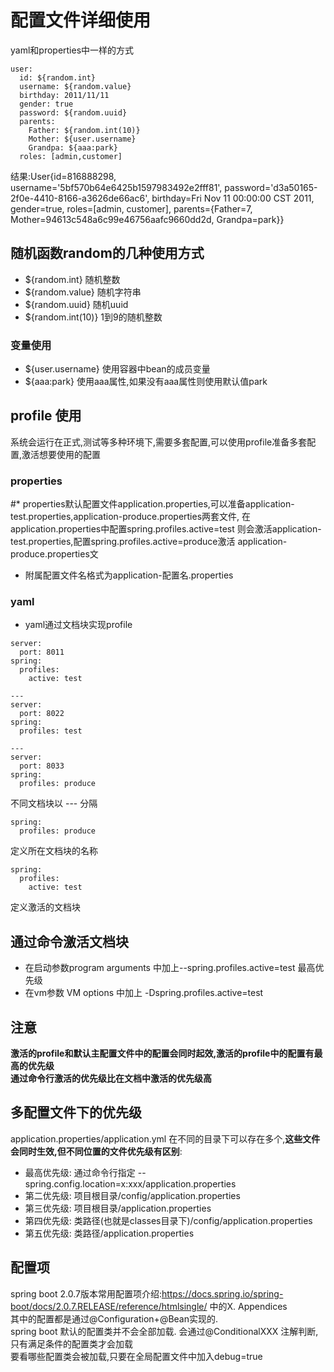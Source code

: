# 配置文件详细使用
yaml和properties中一样的方式
```
user:
  id: ${random.int}
  username: ${random.value}
  birthday: 2011/11/11
  gender: true
  password: ${random.uuid}
  parents:
    Father: ${random.int(10)}
    Mother: ${user.username}
    Grandpa: ${aaa:park}
  roles: [admin,customer]
```
结果:User{id=816888298, username='5bf570b64e6425b1597983492e2fff81', password='d3a50165-2f0e-4410-8166-a3626de66ac6', 
birthday=Fri Nov 11 00:00:00 CST 2011, gender=true, roles=[admin, customer], parents={Father=7, 
Mother=94613c548a6c99e46756aafc9660dd2d, Grandpa=park}}
## 随机函数random的几种使用方式
* ${random.int} 随机整数
* ${random.value} 随机字符串
* ${random.uuid} 随机uuid
* ${random.int(10)} 1到9的随机整数
### 变量使用
* ${user.username} 使用容器中bean的成员变量
* ${aaa:park} 使用aaa属性,如果没有aaa属性则使用默认值park
## profile 使用
系统会运行在正式,测试等多种环境下,需要多套配置,可以使用profile准备多套配置,激活想要使用的配置
### properties
#* properties默认配置文件application.properties,可以准备application-test.properties,application-produce.properties两套文件,
在application.properties中配置spring.profiles.active=test 则会激活application-test.properties,配置spring.profiles.active=produce激活
application-produce.properties文
* 附属配置文件名格式为application-配置名.properties
### yaml
* yaml通过文档块实现profile
```
server:
  port: 8011
spring:
  profiles:
    active: test
  
---
server:
  port: 8022
spring:
  profiles: test
  
---
server:
  port: 8033
spring:
  profiles: produce
```
不同文档块以 --- 分隔
```
spring:
  profiles: produce 
```
定义所在文档块的名称
```
spring:
  profiles:
    active: test
```
定义激活的文档块
## 通过命令激活文档块
* 在启动参数program arguments 中加上--spring.profiles.active=test 最高优先级
* 在vm参数 VM options 中加上 -Dspring.profiles.active=test
## 注意
**激活的profile和默认主配置文件中的配置会同时起效,激活的profile中的配置有最高的优先级**  
**通过命令行激活的优先级比在文档中激活的优先级高**
## 多配置文件下的优先级
application.properties/application.yml 在不同的目录下可以存在多个,**这些文件会同时生效,但不同位置的文件优先级有区别**:
* 最高优先级: 通过命令行指定 --spring.config.location=x:xxx/application.properties
* 第二优先级: 项目根目录/config/application.properties
* 第三优先级: 项目根目录/application.properties
* 第四优先级: 类路径(也就是classes目录下)/config/application.properties
* 第五优先级: 类路径/application.properties
## 配置项
spring boot 2.0.7版本常用配置项介绍:https://docs.spring.io/spring-boot/docs/2.0.7.RELEASE/reference/htmlsingle/ 中的X. Appendices  
其中的配置都是通过@Configuration+@Bean实现的.  
spring boot 默认的配置类并不会全部加载. 会通过@ConditionalXXX 注解判断,只有满足条件的配置类才会加载  
要看哪些配置类会被加载,只要在全局配置文件中加入debug=true
